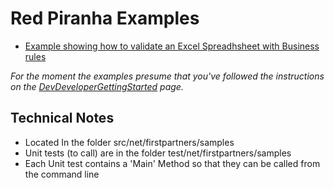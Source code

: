 # Red Piranha Examples

* [Example showing how to validate an Excel Spreadhsheet with Business rules](ExcelDataRules/example.md)

_For the moment the examples presume that you've followed the instructions on the
[DevDeveloperGettingStarted](../docs/d-GettingStarted.md) page._

## Technical Notes

* Located In the folder src/net/firstpartners/samples
* Unit tests (to call) are in the folder test/net/firstpartners/samples
* Each Unit test contains a 'Main' Method so that they can be called from the command line